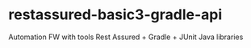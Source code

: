 # restassured-basic3-gradle-api
Automation FW with tools Rest Assured + Gradle + JUnit Java libraries
